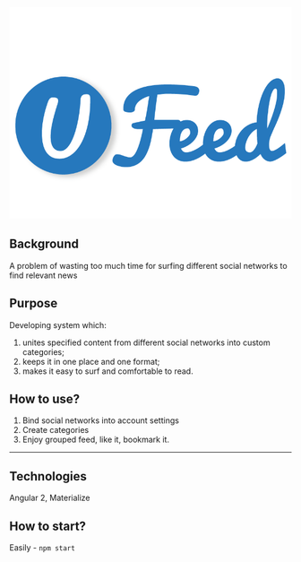 ![uFeed logo](https://raw.githubusercontent.com/uFeedTeam/uFeed_Front-end/master/logo.png  "uFeed Logo" )
## Background 
A problem of wasting too much time for surfing different social networks to find relevant news

## Purpose
Developing system which:
1. unites specified content from different social networks into custom categories;
2. keeps it in one place and one format;
3. makes it easy to surf and comfortable to read. 
## How to use? 
1. Bind social networks into account settings
2. Create categories 
3. Enjoy grouped feed, like it, bookmark it. 

--------------

## Technologies
Angular 2, Materialize

## How to start? 
Easily - ``npm start``